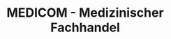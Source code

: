 ---
title: "MEDICOM - Medizinischer Fachhandel"
url: /attnang-puchheim/medicom-medizinischer-fachhandel/
shop: Sanitätshaus
---